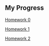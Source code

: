 ## My Progress

[Homework 0](https://bu-ie-360.github.io/spring21-Cuneytttt/HW0.html)  

[Homework 1](https://bu-ie-360.github.io/spring21-Cuneytttt/Homework1.html)

[Homework 2](https://bu-ie-360.github.io/spring21-Cuneytttt/Assigment-2.html)


